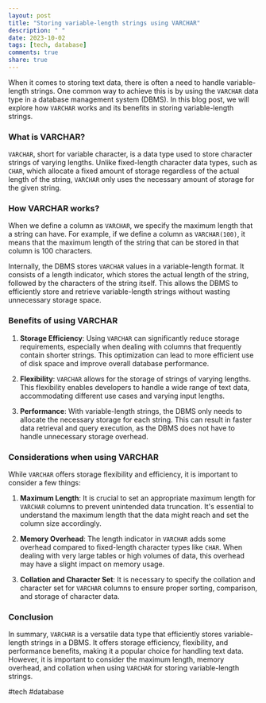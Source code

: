 ```yaml
---
layout: post
title: "Storing variable-length strings using VARCHAR"
description: " "
date: 2023-10-02
tags: [tech, database]
comments: true
share: true
---
```


When it comes to storing text data, there is often a need to handle variable-length strings. One common way to achieve this is by using the `VARCHAR` data type in a database management system (DBMS). In this blog post, we will explore how `VARCHAR` works and its benefits in storing variable-length strings.

### What is VARCHAR?

`VARCHAR`, short for variable character, is a data type used to store character strings of varying lengths. Unlike fixed-length character data types, such as `CHAR`, which allocate a fixed amount of storage regardless of the actual length of the string, `VARCHAR` only uses the necessary amount of storage for the given string.

### How VARCHAR works?

When we define a column as `VARCHAR`, we specify the maximum length that a string can have. For example, if we define a column as `VARCHAR(100)`, it means that the maximum length of the string that can be stored in that column is 100 characters.

Internally, the DBMS stores `VARCHAR` values in a variable-length format. It consists of a length indicator, which stores the actual length of the string, followed by the characters of the string itself. This allows the DBMS to efficiently store and retrieve variable-length strings without wasting unnecessary storage space.

### Benefits of using VARCHAR

1. **Storage Efficiency**: Using `VARCHAR` can significantly reduce storage requirements, especially when dealing with columns that frequently contain shorter strings. This optimization can lead to more efficient use of disk space and improve overall database performance.

2. **Flexibility**: `VARCHAR` allows for the storage of strings of varying lengths. This flexibility enables developers to handle a wide range of text data, accommodating different use cases and varying input lengths.

3. **Performance**: With variable-length strings, the DBMS only needs to allocate the necessary storage for each string. This can result in faster data retrieval and query execution, as the DBMS does not have to handle unnecessary storage overhead.

### Considerations when using VARCHAR

While `VARCHAR` offers storage flexibility and efficiency, it is important to consider a few things:

1. **Maximum Length**: It is crucial to set an appropriate maximum length for `VARCHAR` columns to prevent unintended data truncation. It's essential to understand the maximum length that the data might reach and set the column size accordingly.

2. **Memory Overhead**: The length indicator in `VARCHAR` adds some overhead compared to fixed-length character types like `CHAR`. When dealing with very large tables or high volumes of data, this overhead may have a slight impact on memory usage.

3. **Collation and Character Set**: It is necessary to specify the collation and character set for `VARCHAR` columns to ensure proper sorting, comparison, and storage of character data.

### Conclusion

In summary, `VARCHAR` is a versatile data type that efficiently stores variable-length strings in a DBMS. It offers storage efficiency, flexibility, and performance benefits, making it a popular choice for handling text data. However, it is important to consider the maximum length, memory overhead, and collation when using `VARCHAR` for storing variable-length strings.

#tech #database